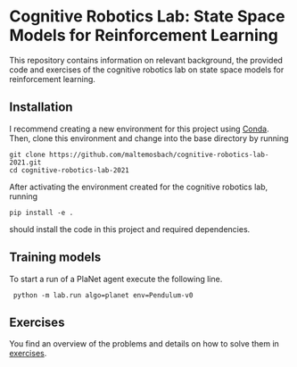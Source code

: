 # Cognitive Robotics Lab: State Space Models for Reinforcement Learning

This repository contains information on relevant background, the provided code and exercises of the cognitive robotics lab on state space models for reinforcement learning.

## Installation
I recommend creating a new environment for this project using [Conda](https://docs.conda.io/projects/conda/en/latest/index.html). Then, clone this environment and change into the base directory by running
```
git clone https://github.com/maltemosbach/cognitive-robotics-lab-2021.git
cd cognitive-robotics-lab-2021
```

After activating the environment created for the cognitive robotics lab, running
```
pip install -e .
```
should install the code in this project and required dependencies.

## Training models
To start a run of a PlaNet agent execute the following line.
```
 python -m lab.run algo=planet env=Pendulum-v0
```

## Exercises
You find an overview of the problems and details on how to solve them in [exercises](/../../issues/5).
